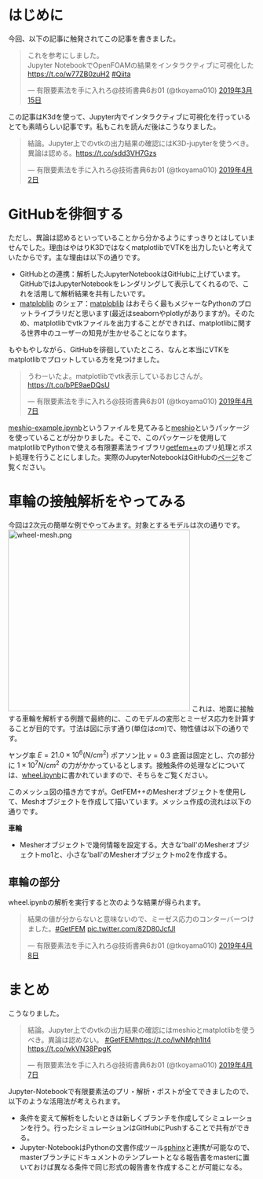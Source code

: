 # はじめに
今回、以下の記事に触発されてこの記事を書きました。

<blockquote class="twitter-tweet" data-lang="ja"><p lang="ja" dir="ltr">これを参考にしました。<br>Jupyter NotebookでOpenFOAMの結果をインタラクティブに可視化した <a href="https://t.co/w77ZB0zuH2">https://t.co/w77ZB0zuH2</a> <a href="https://twitter.com/hashtag/Qiita?src=hash&amp;ref_src=twsrc%5Etfw">#Qiita</a></p>&mdash; 有限要素法を手に入れろ@技術書典6お01 (@tkoyama010) <a href="https://twitter.com/tkoyama010/status/1106680087703945216?ref_src=twsrc%5Etfw">2019年3月15日</a></blockquote>

この記事はK3dを使って、Jupyter内でインタラクティブに可視化を行っているとても素晴らしい記事です。私もこれを読んだ後はこうなりました。

<blockquote class="twitter-tweet" data-lang="ja"><p lang="ja" dir="ltr">結論。Jupyter上でのvtkの出力結果の確認にはK3D-jupyterを使うべき。異論は認める。<a href="https://t.co/sdd3VH7Gzs">https://t.co/sdd3VH7Gzs</a></p>&mdash; 有限要素法を手に入れろ@技術書典6お01 (@tkoyama010) <a href="https://twitter.com/tkoyama010/status/1113068893201850368?ref_src=twsrc%5Etfw">2019年4月2日</a></blockquote>

# GitHubを徘徊する

ただし、異論は認めるといっていることから分かるようにすっきりとはしていませんでした。理由はやはりK3DではなくmatplotlibでVTKを出力したいと考えていたからです。主な理由は以下の通りです。

- GitHubとの連携：解析したJupyterNotebookはGitHubに上げています。GitHubではJupyterNotebookをレンダリングして表示してくれるので、これを活用して解析結果を共有したいです。
- [matploblib](https://matplotlib.org/) のシェア：[matploblib](https://matplotlib.org/) はおそらく最もメジャーなPythonのプロットライブラリだと思います(最近はseabornやplotlyがありますが)。そのため、matplotlibでvtkファイルを出力することができれば、matplotlibに関する世界中のユーザーの知見が生かせることになります。

もやもやしながら、GitHubを徘徊していたところ、なんと本当にVTKをmatplotlibでプロットしている方を見つけました。

<blockquote class="twitter-tweet" data-lang="ja"><p lang="ja" dir="ltr">うわーいたよ。matplotlibでvtk表示しているおじさんが。<a href="https://t.co/bPE9aeDQsU">https://t.co/bPE9aeDQsU</a></p>&mdash; 有限要素法を手に入れろ@技術書典6お01 (@tkoyama010) <a href="https://twitter.com/tkoyama010/status/1114866909000884224?ref_src=twsrc%5Etfw">2019年4月7日</a></blockquote>

[meshio-example.ipynb](https://github.com/pnavaro/plot_vtk_with_matplotlib/blob/master/meshio-example.ipynb)というファイルを見てみると[meshio](https://github.com/nschloe/meshio)というパッケージを使っていることが分かりました。そこで、このパッケージを使用してmatplotlibでPythonで使える有限要素法ライブラリ[getfem++](http://getfem.org)のプリ処理とポスト処理を行うことにしました。実際のJupyterNotebookはGitHubの[ページ](https://github.com/tkoyama010/techbookfest-getfem/blob/master/doc/sphinx/source/wheel.ipynb)をご覧ください。

# 車輪の接触解析をやってみる
今回は2次元の簡単な例でやってみます。対象とするモデルは次の通りです。
<img width="370" alt="wheel-mesh.png" src="https://qiita-image-store.s3.amazonaws.com/0/44756/0dba91ae-1c1a-66d8-4500-93befd449f4a.png">
これは、地面に接触する車輪を解析する例題で最終的に、このモデルの変形とミーゼス応力を計算することが目的です。寸法は図に示す通り(単位は$cm$)で、物性値は以下の通りです。

ヤング率 $E = 21.0 \times 10^6(N/cm^2)$
ポアソン比 $\nu = 0.3$
底面は固定とし、穴の部分に $1 \times 10^7N/cm^2$ の力がかかっているとします。接触条件の処理などについては、[wheel.ipynb](https://github.com/tkoyama010/techbookfest-getfem/blob/master/doc/sphinx/source/wheel.ipynb)に書かれていますので、そちらをご覧ください。

このメッシュ図の描き方ですが。GetFEM++のMesherオブジェクトを使用して、Meshオブジェクトを作成して描いています。メッシュ作成の流れは以下の通りです。

**車輪**
- Mesherオブジェクトで幾何情報を設定する。大きな'ball'のMesherオブジェクトmo1と、小さな'ball'のMesherオブジェクトmo2を作成する。

**車輪の部分**
- 

wheel.ipynbの解析を実行すると次のような結果が得られます。

<blockquote class="twitter-tweet" data-lang="ja"><p lang="ja" dir="ltr">結果の値が分からないと意味ないので、ミーゼス応力のコンターバーつけました。<a href="https://twitter.com/hashtag/GetFEM?src=hash&amp;ref_src=twsrc%5Etfw">#GetFEM</a> <a href="https://t.co/82D80JcfJl">pic.twitter.com/82D80JcfJl</a></p>&mdash; 有限要素法を手に入れろ@技術書典6お01 (@tkoyama010) <a href="https://twitter.com/tkoyama010/status/1115159867885379584?ref_src=twsrc%5Etfw">2019年4月8日</a></blockquote>

# まとめ
こうなりました。
<blockquote class="twitter-tweet" data-lang="ja"><p lang="ja" dir="ltr">結論。Jupyter上でのvtkの出力結果の確認にはmeshioとmatplotlibを使うべき。異論は認めない。 <a href="https://twitter.com/hashtag/GetFEM?src=hash&amp;ref_src=twsrc%5Etfw">#GetFEM</a><a href="https://t.co/lwNMph1lt4">https://t.co/lwNMph1lt4</a> <a href="https://t.co/wkVN38PpgK">https://t.co/wkVN38PpgK</a></p>&mdash; 有限要素法を手に入れろ@技術書典6お01 (@tkoyama010) <a href="https://twitter.com/tkoyama010/status/1114885001722486785?ref_src=twsrc%5Etfw">2019年4月7日</a></blockquote>

Jupyter-Notebookで有限要素法のプリ・解析・ポストが全てできましたので、以下のような活用法が考えられます。

- 条件を変えて解析をしたいときは新しくブランチを作成してシミュレーションを行う。行ったシミュレーションはGitHubにPushすることで共有ができる。
- Jupyter-NotebookはPythonの文書作成ツール[sphinx](https://www.sphinx-doc.org/ja/master/devguide.html)と連携が可能なので、masterブランチにドキュメントのテンプレートとなる報告書をmasterに置いておけば異なる条件で同じ形式の報告書を作成することが可能になる。
